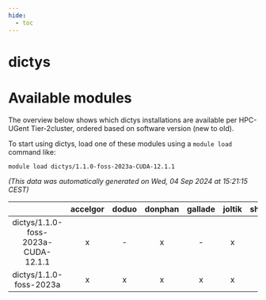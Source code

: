 ```yaml
---
hide:
  - toc
---
```


dictys
======

# Available modules


The overview below shows which dictys installations are available per HPC-UGent Tier-2cluster, ordered based on software version (new to old).

To start using dictys, load one of these modules using a `module load` command like:

```shell
module load dictys/1.1.0-foss-2023a-CUDA-12.1.1
```

*(This data was automatically generated on Wed, 04 Sep 2024 at 15:21:15 CEST)*  

| |accelgor|doduo|donphan|gallade|joltik|shinx|skitty|
| :---: | :---: | :---: | :---: | :---: | :---: | :---: | :---: |
|dictys/1.1.0-foss-2023a-CUDA-12.1.1|x|-|x|-|x|-|-|
|dictys/1.1.0-foss-2023a|x|x|x|x|x|x|x|
